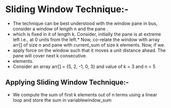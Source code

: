 # Sliding Window Technique:-

- The technique can be best understood with the window pane in bus, consider a window of length n and the pane .
- which is fixed in it of length k. Consider, initially the pane is at extreme left i.e., at 0 units from the left.\* Now, co-relate the window with array arr[] of size n and pane with current_sum of size k elements. Now, if we.
- apply force on the window such that it moves a unit distance ahead. The pane will cover next k consecutive.
- elements.
- Consider an array arr[] = {5, 2, -1, 0, 3} and value of k = 3 and n = 5
## Applying Sliding Window Technique:-


* We compute the sum of first k elements out of n terms using a linear loop and store the sum in variablewindow_sum

